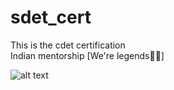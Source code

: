 # sdet_cert
This is the cdet certification \
Indian mentorship
[We're legends🤖🤖]


![alt text](https://github.com/juansitoautomation/sdet_cert/blob/develop/.testdocs/.09876545678.png)

